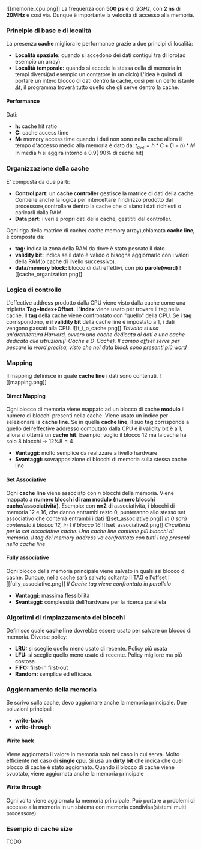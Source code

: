![[memorie_cpu.png]]
La frequenza con **500 ps** è di $2GHz$, con **2 ns** di **20MHz** e così via. Dunque è importante la velocità di accesso alla memoria.

### Principio di base e  di località
La presenza **cache** migliora le performance grazie a due principi di località:
- **Località spaziale:** quando si accedono dei dati contigui tra di loro(ad esempio un array)
- **Località temporale:** quando si accede la stessa cella di memoria in tempi diversi(ad esempio un contatore in un ciclo)
L'idea è quindi di portare un intero blocco di dati dentro la cache, così per un certo istante $\Delta t$, il programma troverà tutto quello che gli serve dentro la cache.

#### Performance
Dati:
- **h:** cache hit ratio
- **C:** cache access time
- **M:** memory access time quando i dati non sono nella cache
allora il tempo d'accesso medio alla memoria è dato da:
$t_{ave}=h*C+(1-h)*M$ 
In media $h$ si aggira intorno a 0.9( 90% di cache hit)

### Organizzazione della cache
E' composta da due parti:
- **Control part:** un **cache controller** gestisce la matrice di dati della cache.
  Contiene anche la logica per intercettare l'indirizzo prodotto dal processore,controllare dentro la cache che ci siano i dati richiesti o caricarli dalla RAM.
- **Data part:** i veri e propri dati della cache, gestititi dal controller.

Ogni riga della matrice di cache( cache memory array),chiamata **cache line**, è composta da:
- **tag:** indica la zona della RAM da dove è stato pescato il dato
- **validity bit:** indica se il dato è valido o bisogna aggiornarlo con i valori della RAM(o cache di livello successivo).
- **data/memory block:** blocco di dati effettivi, con  più **parole(word)** 
![[cache_organization.png]]
### Logica di controllo
L'effective address prodotto dalla CPU viene visto dalla cache come una tripletta **Tag+Index+Offset.**
L'**index** viene usato per trovare il tag nella cache.
Il **tag** della cache viene confrontato con "quello" della CPU.
Se i **tag** corrispondono, e il **validity bit** della cache line è impostato a 1, i dati vengono passati alla CPU.
![[t_i_o_cache.png]]
*Talvolta si usa un'architettura Harvard, ovvero una cache dedicata ai dati e una cache dedicata alle istruzioni(I-Cache e D-Cache). 
Il campo offset serve per pescare la word precisa, visto che nel data block sono presenti più word*

### Mapping
Il mapping definisce in quale **cache line** i dati sono contenuti.
![[mapping.png]]

#### Direct Mapping
Ogni blocco di memoria viene mappato ad un blocco di cache **modulo** il numero di blocchi presenti nella cache.
Viene usato un indice per selezionare la **cache line**.
Se in quella **cache line**, il suo **tag** corrisponde a quello dell'effective addresso computato dalla CPU e il validity bit è a 1, allora si otterrà un **cache hit**.
Esempio: voglio il blocco 12 ma la cache ha solo 8 blocchi $\rightarrow$ $12\%8=4$ 
- **Vantaggi:** molto semplice da realizzare a livello hardware
- **Svantaggi:** sovrapposizione di blocchi di memoria sulla stessa cache line

#### Set Associative
Ogni **cache line** viene associato con $n$ blocchi della memoria. Viene mappato a **numero blocchi di ram** **modulo** **(numero blocchi cache/associatività)**.
Esempio: con **n=2** di associatività, i blocchi di memoria 12 e 16, che danno entrambi resto 0, punteranno allo stesso set associativo che conterrà entrambi i dati
![[set_associative.png]]
*In 0 sarà contenuto il blocco 12, in 1 il blocco 16*
![[set_associative2.png]]
*Circuiteria per la set associative cache. Una cache line contiene più blocchi di memoria.
Il tag del memory address va confrontato con tutti i tag presenti nella cache line*

#### Fully associative
Ogni blocco della memoria principale viene salvato  in qualsiasi blocco di cache.
Dunque, nella cache sarà salvato soltanto il TAG e l'offset
![[fully_associative.png]]
*Il Cache tag viene confrontato in parallelo*
- **Vantaggi:** massima flessibilità
- **Svantaggi:** complessità dell'hardware per la ricerca parallela

### Algoritmi di rimpiazzamento dei blocchi
Definisce quale **cache line** dovrebbe essere usato per salvare un blocco di memoria.
Diverse policy:
- **LRU:** si sceglie quello meno usato di recente. Policy più usata
- **LFU:** si sceglie quello meno usato di recente. Policy migliore ma più costosa
- **FIFO:** first-in first-out
- **Random:** semplice ed efficace.

### Aggiornamento della memoria
Se scrivo sulla cache, devo aggiornare anche la memoria principale.
Due soluzioni principali:
- **write-back**
- **write-through**

#### Write back
Viene aggiornato il valore in memoria solo nel caso in cui serva. Molto efficiente nel caso di **single cpu.**
Si usa un **dirty bit** che indica che quel blocco di cache è stato aggiornato.
Quando il blocco di cache viene svuotato, viene aggiornata anche la memoria principale

#### Write through
Ogni volta viene aggiornata la memoria principale.
Può portare a problemi di accesso alla memoria in un sistema con memoria condivisa(sistemi multi processore).

### Esempio di cache size
TODO